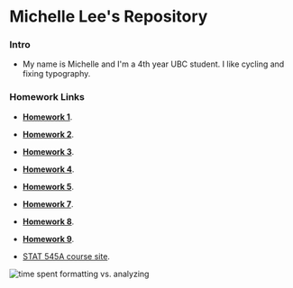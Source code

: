 Michelle Lee's Repository
==========================
### Intro

* My name is Michelle and I'm a 4th year UBC student. I like cycling and fixing typography.


### Homework Links

* **[Homework 1](https://github.com/STAT545-UBC/zz_michelle_lee-coursework/tree/master/HW1)**.

* **[Homework 2](https://github.com/STAT545-UBC/zz_michelle_lee-coursework/tree/master/HW2)**.

* **[Homework 3](https://github.com/STAT545-UBC/zz_michelle_lee-coursework/tree/master/HW3)**.

* **[Homework 4](https://github.com/STAT545-UBC/zz_michelle_lee-coursework/tree/master/HW4)**.

* **[Homework 5](https://github.com/STAT545-UBC/zz_michelle_lee-coursework/tree/master/HW5)**.

* **[Homework 7](https://github.com/STAT545-UBC/zz_michelle_lee-coursework/tree/master/HW7)**.

* **[Homework 8](https://github.com/STAT545-UBC/zz_michelle_lee-coursework/tree/master/HW8)**.

* **[Homework 9](https://github.com/STAT545-UBC/zz_michelle_lee-coursework/tree/master/HW9)**.



* [STAT 545A course site](http://stat545-ubc.github.io/hw01_edit-README.html).

![time spent formatting vs. analyzing](http://fosslien.com/analyst/seven.png)